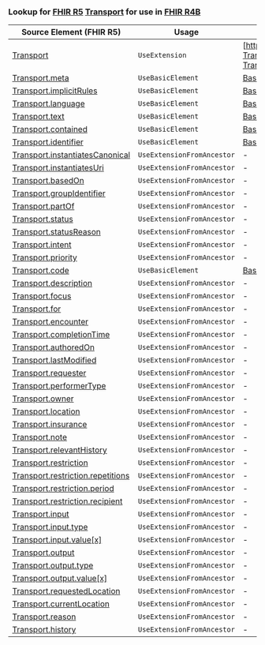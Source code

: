 ### Lookup for [FHIR R5](https://hl7.org/fhir/R5/) [Transport](https://hl7.org/fhir/R5/Transport.html) for use in [FHIR R4B](https://hl7.org/fhir/R4B/)

| Source Element (FHIR R5) | Usage | Target |
| -------------- | ----- | ------ |
| [Transport](https://hl7.org/fhir/R5/Transport.html#resource) | `UseExtension` | [http://hl7.org/fhir/5.0/StructureDefinition/extension-Transport](StructureDefinition-ext-R5-Transport.html) |
| [Transport.meta](https://hl7.org/fhir/R5/Transport.html#resource) | `UseBasicElement` | [Basic.meta](https://hl7.org/fhir/R4B/Basic.html#resource) |
| [Transport.implicitRules](https://hl7.org/fhir/R5/Transport.html#resource) | `UseBasicElement` | [Basic.implicitRules](https://hl7.org/fhir/R4B/Basic.html#resource) |
| [Transport.language](https://hl7.org/fhir/R5/Transport.html#resource) | `UseBasicElement` | [Basic.language](https://hl7.org/fhir/R4B/Basic.html#resource) |
| [Transport.text](https://hl7.org/fhir/R5/Transport.html#resource) | `UseBasicElement` | [Basic.text](https://hl7.org/fhir/R4B/Basic.html#resource) |
| [Transport.contained](https://hl7.org/fhir/R5/Transport.html#resource) | `UseBasicElement` | [Basic.contained](https://hl7.org/fhir/R4B/Basic.html#resource) |
| [Transport.identifier](https://hl7.org/fhir/R5/Transport.html#resource) | `UseBasicElement` | [Basic.identifier](https://hl7.org/fhir/R4B/Basic.html#resource) |
| [Transport.instantiatesCanonical](https://hl7.org/fhir/R5/Transport.html#resource) | `UseExtensionFromAncestor` | - |
| [Transport.instantiatesUri](https://hl7.org/fhir/R5/Transport.html#resource) | `UseExtensionFromAncestor` | - |
| [Transport.basedOn](https://hl7.org/fhir/R5/Transport.html#resource) | `UseExtensionFromAncestor` | - |
| [Transport.groupIdentifier](https://hl7.org/fhir/R5/Transport.html#resource) | `UseExtensionFromAncestor` | - |
| [Transport.partOf](https://hl7.org/fhir/R5/Transport.html#resource) | `UseExtensionFromAncestor` | - |
| [Transport.status](https://hl7.org/fhir/R5/Transport.html#resource) | `UseExtensionFromAncestor` | - |
| [Transport.statusReason](https://hl7.org/fhir/R5/Transport.html#resource) | `UseExtensionFromAncestor` | - |
| [Transport.intent](https://hl7.org/fhir/R5/Transport.html#resource) | `UseExtensionFromAncestor` | - |
| [Transport.priority](https://hl7.org/fhir/R5/Transport.html#resource) | `UseExtensionFromAncestor` | - |
| [Transport.code](https://hl7.org/fhir/R5/Transport.html#resource) | `UseBasicElement` | [Basic.code](https://hl7.org/fhir/R4B/Basic.html#resource) |
| [Transport.description](https://hl7.org/fhir/R5/Transport.html#resource) | `UseExtensionFromAncestor` | - |
| [Transport.focus](https://hl7.org/fhir/R5/Transport.html#resource) | `UseExtensionFromAncestor` | - |
| [Transport.for](https://hl7.org/fhir/R5/Transport.html#resource) | `UseExtensionFromAncestor` | - |
| [Transport.encounter](https://hl7.org/fhir/R5/Transport.html#resource) | `UseExtensionFromAncestor` | - |
| [Transport.completionTime](https://hl7.org/fhir/R5/Transport.html#resource) | `UseExtensionFromAncestor` | - |
| [Transport.authoredOn](https://hl7.org/fhir/R5/Transport.html#resource) | `UseExtensionFromAncestor` | - |
| [Transport.lastModified](https://hl7.org/fhir/R5/Transport.html#resource) | `UseExtensionFromAncestor` | - |
| [Transport.requester](https://hl7.org/fhir/R5/Transport.html#resource) | `UseExtensionFromAncestor` | - |
| [Transport.performerType](https://hl7.org/fhir/R5/Transport.html#resource) | `UseExtensionFromAncestor` | - |
| [Transport.owner](https://hl7.org/fhir/R5/Transport.html#resource) | `UseExtensionFromAncestor` | - |
| [Transport.location](https://hl7.org/fhir/R5/Transport.html#resource) | `UseExtensionFromAncestor` | - |
| [Transport.insurance](https://hl7.org/fhir/R5/Transport.html#resource) | `UseExtensionFromAncestor` | - |
| [Transport.note](https://hl7.org/fhir/R5/Transport.html#resource) | `UseExtensionFromAncestor` | - |
| [Transport.relevantHistory](https://hl7.org/fhir/R5/Transport.html#resource) | `UseExtensionFromAncestor` | - |
| [Transport.restriction](https://hl7.org/fhir/R5/Transport.html#resource) | `UseExtensionFromAncestor` | - |
| [Transport.restriction.repetitions](https://hl7.org/fhir/R5/Transport.html#resource) | `UseExtensionFromAncestor` | - |
| [Transport.restriction.period](https://hl7.org/fhir/R5/Transport.html#resource) | `UseExtensionFromAncestor` | - |
| [Transport.restriction.recipient](https://hl7.org/fhir/R5/Transport.html#resource) | `UseExtensionFromAncestor` | - |
| [Transport.input](https://hl7.org/fhir/R5/Transport.html#resource) | `UseExtensionFromAncestor` | - |
| [Transport.input.type](https://hl7.org/fhir/R5/Transport.html#resource) | `UseExtensionFromAncestor` | - |
| [Transport.input.value[x]](https://hl7.org/fhir/R5/Transport.html#resource) | `UseExtensionFromAncestor` | - |
| [Transport.output](https://hl7.org/fhir/R5/Transport.html#resource) | `UseExtensionFromAncestor` | - |
| [Transport.output.type](https://hl7.org/fhir/R5/Transport.html#resource) | `UseExtensionFromAncestor` | - |
| [Transport.output.value[x]](https://hl7.org/fhir/R5/Transport.html#resource) | `UseExtensionFromAncestor` | - |
| [Transport.requestedLocation](https://hl7.org/fhir/R5/Transport.html#resource) | `UseExtensionFromAncestor` | - |
| [Transport.currentLocation](https://hl7.org/fhir/R5/Transport.html#resource) | `UseExtensionFromAncestor` | - |
| [Transport.reason](https://hl7.org/fhir/R5/Transport.html#resource) | `UseExtensionFromAncestor` | - |
| [Transport.history](https://hl7.org/fhir/R5/Transport.html#resource) | `UseExtensionFromAncestor` | - |

